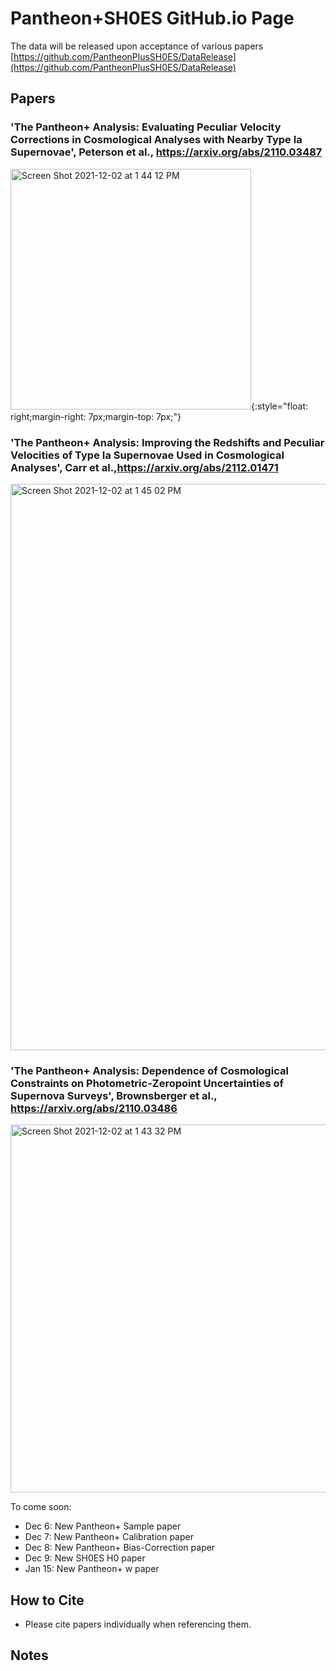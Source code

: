 # Pantheon+SH0ES GitHub.io Page

The data will be released upon acceptance of various papers [https://github.com/PantheonPlusSH0ES/DataRelease](https://github.com/PantheonPlusSH0ES/DataRelease)

## Papers


### 'The Pantheon+ Analysis: Evaluating Peculiar Velocity Corrections in Cosmological Analyses with Nearby Type Ia Supernovae', Peterson et al., https://arxiv.org/abs/2110.03487

<img width="385" alt="Screen Shot 2021-12-02 at 1 44 12 PM" src="https://user-images.githubusercontent.com/33528267/144483599-fa75d682-8cb0-4bd9-8a3f-03834fc87e5b.png">{:style="float: right;margin-right: 7px;margin-top: 7px;"}

### 'The Pantheon+ Analysis: Improving the Redshifts and Peculiar Velocities of Type Ia Supernovae Used in Cosmological Analyses', Carr et al.,https://arxiv.org/abs/2112.01471

<img width="906" alt="Screen Shot 2021-12-02 at 1 45 02 PM" src="https://user-images.githubusercontent.com/33528267/144483714-bf14d6a9-9e79-476b-a0a0-badef90c9ffc.png">

### 'The Pantheon+ Analysis: Dependence of Cosmological Constraints on Photometric-Zeropoint Uncertainties of Supernova Surveys', Brownsberger et al., https://arxiv.org/abs/2110.03486

<img width="589" alt="Screen Shot 2021-12-02 at 1 43 32 PM" src="https://user-images.githubusercontent.com/33528267/144483545-c191d5e9-c774-4c13-9b2b-691dfa4efdc1.png">







To come soon:
* Dec 6: New Pantheon+ Sample paper
* Dec 7: New Pantheon+ Calibration paper
* Dec 8: New Pantheon+ Bias-Correction paper
* Dec 9: New SH0ES H0 paper 
* Jan 15: New Pantheon+ w paper 

## How to Cite

* Please cite papers individually when referencing them.


## Notes

 



